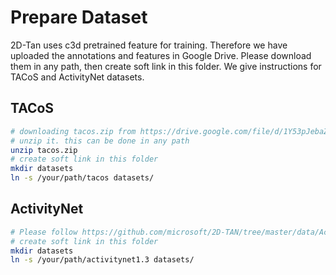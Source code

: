 # Prepare Dataset

2D-Tan uses c3d pretrained feature for training. Therefore we have uploaded the annotations and features in Google Drive. Please download them in any path, then create soft link in this folder. We give instructions for TACoS and ActivityNet datasets.

## TACoS
```bash
# downloading tacos.zip from https://drive.google.com/file/d/1Y53pJebaZdwenbHOpj-yIURSk_cit1OI/view?usp=sharing
# unzip it. this can be done in any path
unzip tacos.zip
# create soft link in this folder
mkdir datasets
ln -s /your/path/tacos datasets/
```

## ActivityNet
```bash
# Please follow https://github.com/microsoft/2D-TAN/tree/master/data/ActivityNet to prepare ActivityNet1.3 datasets
# create soft link in this folder
mkdir datasets
ln -s /your/path/activitynet1.3 datasets/
```
